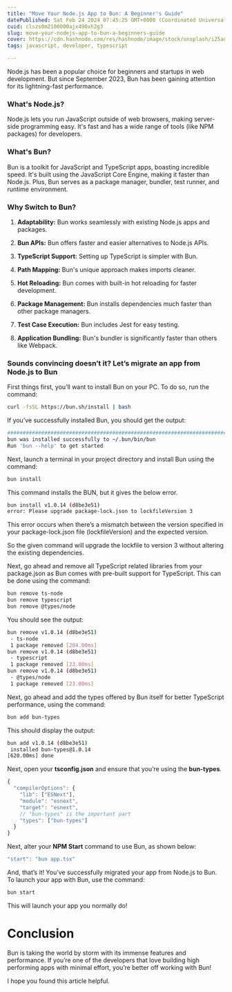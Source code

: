 ```yaml
---
title: "Move Your Node.js App to Bun: A Beginner's Guide"
datePublished: Sat Feb 24 2024 07:45:25 GMT+0000 (Coordinated Universal Time)
cuid: clszs0m2100000ajx490xh2g3
slug: move-your-nodejs-app-to-bun-a-beginners-guide
cover: https://cdn.hashnode.com/res/hashnode/image/stock/unsplash/i25aqE_YUZs/upload/c52a7014e0a580ad78f516f15280e69b.jpeg
tags: javascript, developer, typescript

---
```


Node.js has been a popular choice for beginners and startups in web development. But since September 2023, Bun has been gaining attention for its lightning-fast performance.

### **What's Node.js?**

Node.js lets you run JavaScript outside of web browsers, making server-side programming easy. It's fast and has a wide range of tools (like NPM packages) for developers.

### **What's Bun?**

Bun is a toolkit for JavaScript and TypeScript apps, boasting incredible speed. It's built using the JavaScript Core Engine, making it faster than Node.js. Plus, Bun serves as a package manager, bundler, test runner, and runtime environment.

### **Why Switch to Bun?**

1. **Adaptability:** Bun works seamlessly with existing Node.js apps and packages.
    
2. **Bun APIs:** Bun offers faster and easier alternatives to Node.js APIs.
    
3. **TypeScript Support:** Setting up TypeScript is simpler with Bun.
    
4. **Path Mapping:** Bun's unique approach makes imports cleaner.
    
5. **Hot Reloading:** Bun comes with built-in hot reloading for faster development.
    
6. **Package Management:** Bun installs dependencies much faster than other package managers.
    
7. **Test Case Execution:** Bun includes Jest for easy testing.
    
8. **Application Bundling:** Bun's bundler is significantly faster than others like Webpack.
    

### **Sounds convincing doesn’t it? Let’s migrate an app from Node.js to Bun**

First things first, you’ll want to install Bun on your PC. To do so, run the command:

```bash
curl -fsSL https://bun.sh/install | bash
```

If you’ve successfully installed Bun, you should get the output:

```bash
######################################################################## 100.0%
bun was installed successfully to ~/.bun/bin/bun
Run 'bun --help' to get started
```

Next, launch a terminal in your project directory and install Bun using the command:

```bash
bun install
```

This command installs the BUN, but it gives the below error.

```bash
bun install v1.0.14 (d8be3e51)
error: Please upgrade package-lock.json to lockfileVersion 3
```

This error occurs when there’s a mismatch between the version specified in your package-lock.json file (lockfileVersion) and the expected version.

So the given command will upgrade the lockfile to version 3 without altering the existing dependencies.

Next, go ahead and remove all TypeScript related libraries from your package.json as Bun comes with pre-built support for TypeScript. This can be done using the command:

```bash
bun remove ts-node
bun remove typescript
bun remove @types/node
```

You should see the output:

```bash
bun remove v1.0.14 (d8be3e51)
 - ts-node
 1 package removed [204.00ms]
bun remove v1.0.14 (d8be3e51)
 - typescript
 1 package removed [23.00ms]
bun remove v1.0.14 (d8be3e51)
 - @types/node
 1 package removed [23.00ms]
```

Next, go ahead and add the types offered by Bun itself for better TypeScript performance, using the command:

```bash
bun add bun-types
```

This should display the output:

```bash
bun add v1.0.14 (d8be3e51)
 installed bun-types@1.0.14
[620.00ms] done
```

Next, open your **tsconfig.json** and ensure that you’re using the **bun-types**.

```typescript
{
  "compilerOptions": {
    "lib": ["ESNext"],
    "module": "esnext",
    "target": "esnext",
    // "bun-types" is the important part
    "types": ["bun-types"]
  }
}
```

Next, alter your **NPM Start** command to use Bun, as shown below:

```typescript
"start": "bun app.tsx"
```

And, that’s it! You’ve successfully migrated your app from Node.js to Bun. To launch your app with Bun, use the command:

```bash
bun start
```

This will launch your app you normally do!

# **Conclusion**

Bun is taking the world by storm with its immense features and performance. If you’re one of the developers that love building high performing apps with minimal effort, you’re better off working with Bun!

I hope you found this article helpful.